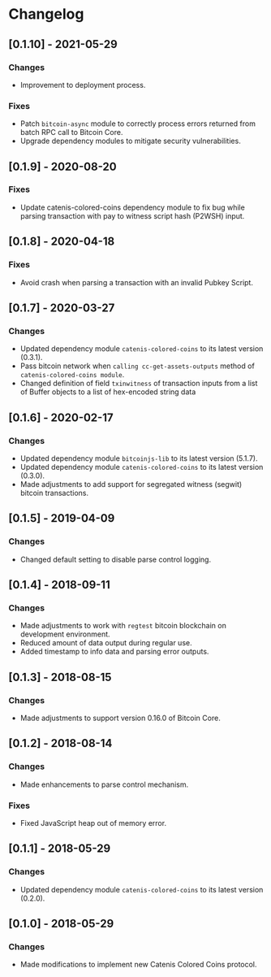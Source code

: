 # Changelog

## [0.1.10] - 2021-05-29

### Changes
- Improvement to deployment process.

### Fixes
- Patch `bitcoin-async` module to correctly process errors returned from batch RPC call to Bitcoin Core.
- Upgrade dependency modules to mitigate security vulnerabilities.

## [0.1.9] - 2020-08-20

### Fixes
- Update catenis-colored-coins dependency module to fix bug while parsing transaction with pay to witness script hash
 (P2WSH) input.

## [0.1.8] - 2020-04-18

### Fixes
- Avoid crash when parsing a transaction with an invalid Pubkey Script.

## [0.1.7] - 2020-03-27

### Changes
- Updated dependency module `catenis-colored-coins` to its latest version (0.3.1).
- Pass bitcoin network when `calling cc-get-assets-outputs` method of `catenis-colored-coins module`.
- Changed definition of field `txinwitness` of transaction inputs from a list of Buffer objects to a list of hex-encoded
 string data

## [0.1.6] - 2020-02-17

### Changes
- Updated dependency module `bitcoinjs-lib` to its latest version (5.1.7).
- Updated dependency module `catenis-colored-coins` to its latest version (0.3.0).
- Made adjustments to add support for segregated witness (segwit) bitcoin transactions.

## [0.1.5] - 2019-04-09

### Changes
- Changed default setting to disable parse control logging.

## [0.1.4] - 2018-09-11

### Changes
- Made adjustments to work with `regtest` bitcoin blockchain on development environment.
- Reduced amount of data output during regular use.
- Added timestamp to info data and parsing error outputs.

## [0.1.3] - 2018-08-15

### Changes
- Made adjustments to support version 0.16.0 of Bitcoin Core.

## [0.1.2] - 2018-08-14

### Changes
- Made enhancements to parse control mechanism.

### Fixes
- Fixed JavaScript heap out of memory error.

## [0.1.1] - 2018-05-29

### Changes
- Updated dependency module `catenis-colored-coins` to its latest version (0.2.0).

## [0.1.0] - 2018-05-29

### Changes
- Made modifications to implement new Catenis Colored Coins protocol.